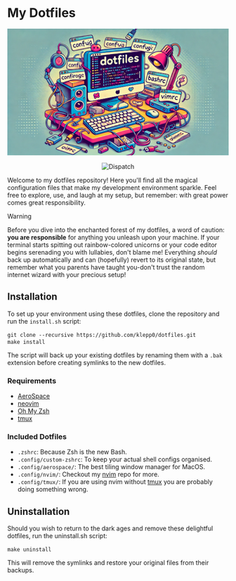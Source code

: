 # My Dotfiles

![dotfiles](./media/dotfiles.png)

<div align="center">

![Dispatch](https://github.com/klepp0/dotfiles/actions/workflows/update-nvim.yml/badge.svg)

</div>

Welcome to my dotfiles repository! Here you'll find all the magical configuration files that make my development environment sparkle. Feel free to explore, use, and laugh at my setup, but remember: with great power comes great responsibility.

> [!WARNING]
>
> Before you dive into the enchanted forest of my dotfiles, a word of caution: **you are responsible** for anything you unleash upon your machine. If your terminal starts spitting out rainbow-colored unicorns or your code editor begins serenading you with lullabies, don't blame me! Everything *should* back up automatically and can (hopefully) revert to its original state, but remember what you parents have taught you-don't trust the random internet wizard with your precious setup!

## Installation

To set up your environment using these dotfiles, clone the repository and run the `install.sh` script:

```shell
git clone --recursive https://github.com/klepp0/dotfiles.git
make install
```

The script will back up your existing dotfiles by renaming them with a `.bak` extension before creating symlinks to the new dotfiles.

### Requirements

- [AeroSpace](https://github.com/nikitabobko/AeroSpace)
- [neovim](https://github.com/neovim/neovim)
- [Oh My Zsh](https://github.com/ohmyzsh/ohmyzsh/)
- [tmux](https://github.com/tmux/tmux)

### Included Dotfiles

- `.zshrc`: Because Zsh is the new Bash.
- `.config/custom-zshrc`: To keep your actual shell configs organised.
- `.config/aerospace/`: The best tiling window manager for MacOS.
- `.config/nvim/`: Checkout my [nvim](https://github.com/klepp0/nvim) repo for more.
- `.config/tmux/`: If you are using nvim without [tmux](https://github.com/tmux/tmux) you are probably doing something wrong.

## Uninstallation

Should you wish to return to the dark ages and remove these delightful dotfiles, run the uninstall.sh script:

```shell
make uninstall
```

This will remove the symlinks and restore your original files from their backups.
